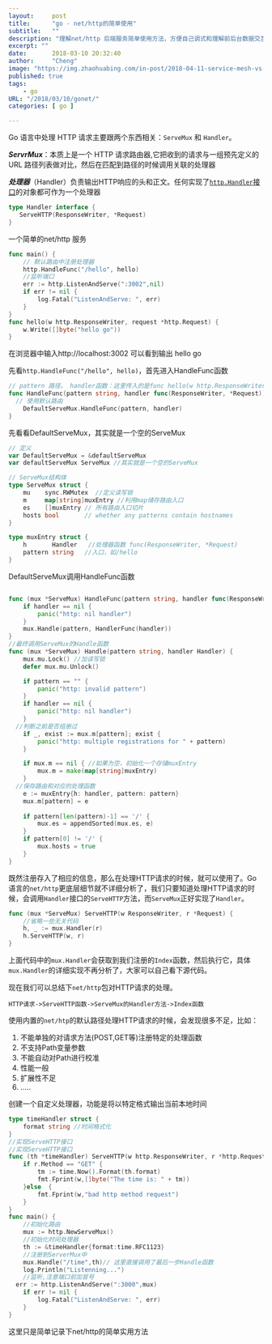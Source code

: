```yaml
---
layout:     post
title:      "go - net/http的简单使用"
subtitle:   ""
description: "理解net/http 后端服务简单使用方法，方便自己调式和理解前后台数据交互"
excerpt: ""
date:       2018-03-10 20:32:40
author:     "Cheng"
image: "https://img.zhaohuabing.com/in-post/2018-04-11-service-mesh-vs-api-gateway/background.jpg"
published: true
tags:
    - go
URL: "/2018/03/10/gonet/"
categories: [ go ]

---
```


Go 语言中处理 HTTP 请求主要跟两个东西相关：`ServeMux` 和 `Handler`。

***ServrMux***：本质上是一个 HTTP 请求路由器,它把收到的请求与一组预先定义的 URL 路径列表做对比，然后在匹配到路径的时候调用关联的处理器

***处理器***（Handler）负责输出HTTP响应的头和正文。任何实现了[`http.Handler`接口](http://golang.org/pkg/net/http/#Handler)的对象都可作为一个处理器

```go
type Handler interface {
   ServeHTTP(ResponseWriter, *Request)
}
```

一个简单的net/http 服务

```go
func main() {
	// 默认路由中注册处理器
	http.HandleFunc("/hello", hello)
	//监听端口
	err := http.ListenAndServe(":3002",nil)
	if err != nil {
		log.Fatal("ListenAndServe: ", err)
	}
}
func hello(w http.ResponseWriter, request *http.Request) {
	w.Write([]byte("hello go"))
}
```

在浏览器中输入http://localhost:3002 可以看到输出 hello go

先看`http.HandleFunc("/hello", hello)`，首先进入HandleFunc函数

```go
// pattern 路径， handler函数：这里传入的是func hello(w http.ResponseWriter, request *http.Request)
func HandleFunc(pattern string, handler func(ResponseWriter, *Request)) {
  // 使用默认路由
	DefaultServeMux.HandleFunc(pattern, handler)
}
```

先看看DefaultServeMux，其实就是一个空的ServeMux

```go
// 定义
var DefaultServeMux = &defaultServeMux
var defaultServeMux ServeMux //其实就是一个空的ServeMux

// ServeMux结构体
type ServeMux struct {
	mu    sync.RWMutex  //定义读写锁
	m     map[string]muxEntry //利用map储存路由入口
	es    []muxEntry // 所有路由入口切片
	hosts bool       // whether any patterns contain hostnames
}

type muxEntry struct {
	h       Handler   //处理器函数 func(ResponseWriter, *Request)
	pattern string   //入口，如/hello
}

```

DefaultServeMux调用HandleFunc函数

```go

func (mux *ServeMux) HandleFunc(pattern string, handler func(ResponseWriter, *Request)) {
	if handler == nil {
		panic("http: nil handler")
	}
	mux.Handle(pattern, HandlerFunc(handler))
}
//最终调用ServeMux的Handle函数
func (mux *ServeMux) Handle(pattern string, handler Handler) {
	mux.mu.Lock() //加读写锁
	defer mux.mu.Unlock()

	if pattern == "" {
		panic("http: invalid pattern")
	}
	if handler == nil {
		panic("http: nil handler")
	}
  //判断之前是否组册过
	if _, exist := mux.m[pattern]; exist {
		panic("http: multiple registrations for " + pattern)
	}

	if mux.m == nil { //如果为空，初始化一个存储muxEntry
		mux.m = make(map[string]muxEntry)
	}
  //保存路由和对应的处理函数
	e := muxEntry{h: handler, pattern: pattern}
	mux.m[pattern] = e 
  
	if pattern[len(pattern)-1] == '/' {
		mux.es = appendSorted(mux.es, e)
	}
	if pattern[0] != '/' {
		mux.hosts = true
	}
}
```

既然注册存入了相应的信息，那么在处理HTTP请求的时候，就可以使用了。Go语言的`net/http`更底层细节就不详细分析了，我们只要知道处理HTTP请求的时候，会调用`Handler`接口的`ServeHTTP`方法，而`ServeMux`正好实现了`Handler`。

```go
func (mux *ServeMux) ServeHTTP(w ResponseWriter, r *Request) {
	//省略一些无关代码
	h, _ := mux.Handler(r)
	h.ServeHTTP(w, r)
}
```

上面代码中的`mux.Handler`会获取到我们注册的`Index`函数，然后执行它，具体`mux.Handler`的详细实现不再分析了，大家可以自己看下源代码。

现在我们可以总结下`net/http`包对HTTP请求的处理。

```
HTTP请求->ServeHTTP函数->ServeMux的Handler方法->Index函数
```

使用内置的`net/htp`的默认路径处理HTTP请求的时候，会发现很多不足，比如：

1. 不能单独的对请求方法(POST,GET等)注册特定的处理函数
2. 不支持Path变量参数
3. 不能自动对Path进行校准
4. 性能一般
5. 扩展性不足
6. .....

创建一个自定义处理器，功能是将以特定格式输出当前本地时间

```go
type timeHandler struct {
	format string //时间格式化
}
//实现ServeHTTP接口
//实现ServeHTTP接口
func (th *timeHandler) ServeHTTP(w http.ResponseWriter, r *http.Request)  {
	if r.Method == "GET" {
		tm := time.Now().Format(th.format)
		fmt.Fprint(w,[]byte("The time is: " + tm))
	}else  {
		fmt.Fprint(w,"bad http method request")
	}
}
func main() {
	//初始化路由
	mux := http.NewServeMux()
	//初始化时间处理器
	th := &timeHandler{format:time.RFC1123}
  	//注册到ServerMux中
	mux.Handle("/time",th)// 这里直接调用了最后一步Handle函数
	log.Println("Listenning...")
	//监听,注意端口前加冒号
  err := http.ListenAndServe(":3000",mux)
	if err != nil {
		log.Fatal("ListenAndServe: ", err)
	}
}
```

这里只是简单记录下net/http的简单实用方法



















